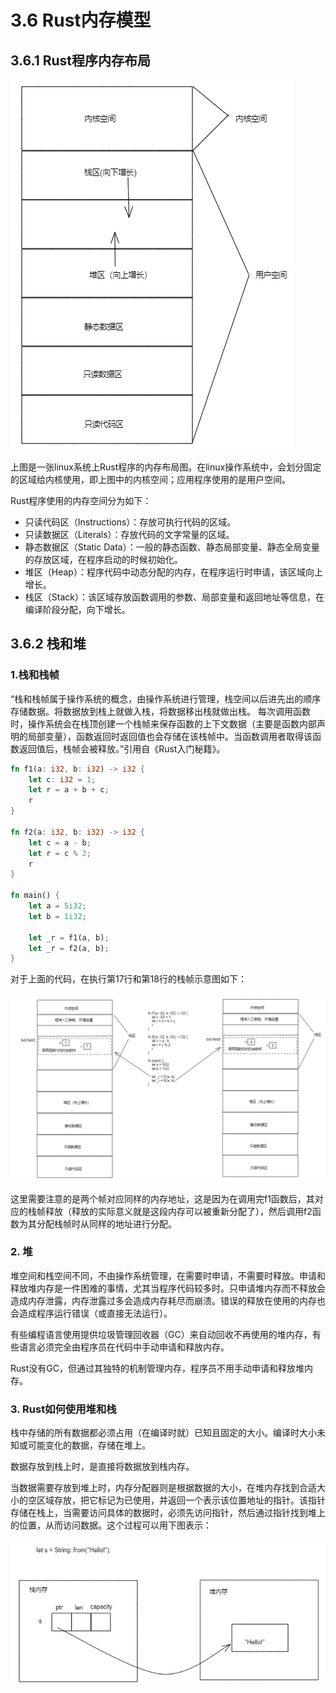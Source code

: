 # 3.6 Rust内存模型

## 3.6.1 Rust程序内存布局

![注释](.././assets/2.png)

上图是一张linux系统上Rust程序的内存布局图。在linux操作系统中，会划分固定的区域给内核使用，即上图中的内核空间；应用程序使用的是用户空间。

Rust程序使用的内存空间分为如下：
- 只读代码区（Instructions）：存放可执行代码的区域。
- 只读数据区（Literals）：存放代码的文字常量的区域。
- 静态数据区（Static Data）：一般的静态函数、静态局部变量、静态全局变量的存放区域，在程序启动的时候初始化。
- 堆区（Heap）：程序代码中动态分配的内存，在程序运行时申请，该区域向上增长。
- 栈区（Stack）：该区域存放函数调用的参数、局部变量和返回地址等信息，在编译阶段分配，向下增长。

## 3.6.2 栈和堆

### 1.栈和栈帧

“栈和栈帧属于操作系统的概念，由操作系统进行管理，栈空间以后进先出的顺序存储数据。将数据放到栈上就做入栈，将数据移出栈就做出栈。
每次调用函数时，操作系统会在栈顶创建一个栈帧来保存函数的上下文数据（主要是函数内部声明的局部变量），函数返回时返回值也会存储在该栈帧中。当函数调用者取得该函数返回值后，栈帧会被释放。”引用自《Rust入门秘籍》。

```rust
fn f1(a: i32, b: i32) -> i32 {
    let c: i32 = 1;
    let r = a + b + c;
    r
}

fn f2(a: i32, b: i32) -> i32 {
    let c = a - b;
    let r = c % 2;
    r
}

fn main() {
    let a = 5i32;
    let b = 1i32;

    let _r = f1(a, b);
    let _r = f2(a, b);
}
```

对于上面的代码，在执行第17行和第18行的栈帧示意图如下：

![注释](.././assets/3.png)

这里需要注意的是两个帧对应同样的内存地址，这是因为在调用完f1函数后，其对应的栈帧释放（释放的实际意义就是这段内存可以被重新分配了），然后调用f2函数为其分配栈帧时从同样的地址进行分配。

### 2. 堆

堆空间和栈空间不同，不由操作系统管理，在需要时申请，不需要时释放。申请和释放堆内存是一件困难的事情，尤其当程序代码较多时。只申请堆内存而不释放会造成内存泄露，内存泄露过多会造成内存耗尽而崩溃。错误的释放在使用的内存也会造成程序运行错误（或直接无法运行）。

有些编程语言使用提供垃圾管理回收器（GC）来自动回收不再使用的堆内存，有些语言必须完全由程序员在代码中手动申请和释放内存。

Rust没有GC，但通过其独特的机制管理内存，程序员不用手动申请和释放堆内存。

### 3. Rust如何使用堆和栈

栈中存储的所有数据都必须占用（在编译时就）已知且固定的大小。编译时大小未知或可能变化的数据，存储在堆上。

数据存放到栈上时，是直接将数据放到栈内存。

当数据需要存放到堆上时，内存分配器则是根据数据的大小，在堆内存找到合适大小的空区域存放，把它标记为已使用，并返回一个表示该位置地址的指针。该指针存储在栈上，当需要访问具体的数据时，必须先访问指针，然后通过指针找到堆上的位置，从而访问数据。这个过程可以用下图表示：

![注释](.././assets/4.png)

